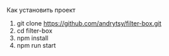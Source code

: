 Как установить проект 
1. git clone https://github.com/andrytsy/filter-box.git
2. cd filter-box
3. npm install
4. npm run start
